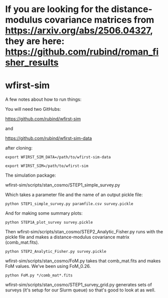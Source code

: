 # If you are looking for the distance-modulus covariance matrices from https://arxiv.org/abs/2506.04327, they are here: https://github.com/rubind/roman_fisher_results

# wfirst-sim

A few notes about how to run things:

You will need two GitHubs:

https://github.com/rubind/wfirst-sim

and

https://github.com/rubind/wfirst-sim-data

after cloning:

```export WFIRST_SIM_DATA=/path/to/wfirst-sim-data```

```export WFIRST_SIM=/path/to/wfirst-sim```

The simulation package:

wfirst-sim/scripts/stan_cosmo/STEP1_simple_survey.py

Which takes a parameter file and the name of an output pickle file:

```python STEP1_simple_survey.py paramfile.csv survey.pickle```

And for making some summary plots:

```python STEP1A_plot_survey survey.pickle```

Then wfirst-sim/scripts/stan_cosmo/STEP2_Analytic_Fisher.py runs with the pickle file and makes a distance-modulus covariance matrix (comb_mat.fits).

```python STEP2_Analytic_Fisher.py survey.pickle```

wfirst-sim/scripts/stan_cosmo/FoM.py takes that comb_mat.fits and makes FoM values. We’ve been using FoM_0.26.

```python FoM.py */comb_mat*.fits```

wfirst-sim/scripts/stan_cosmo/STEP1_survey_grid.py generates sets of surveys (it's setup for our Slurm queue) so that's good to look at as well.
